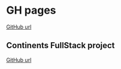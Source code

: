 # GH pages

[GitHub url](https://palcsta.github.io)

## Continents FullStack project


[GitHub url](https://palcsta.github.io/continents)